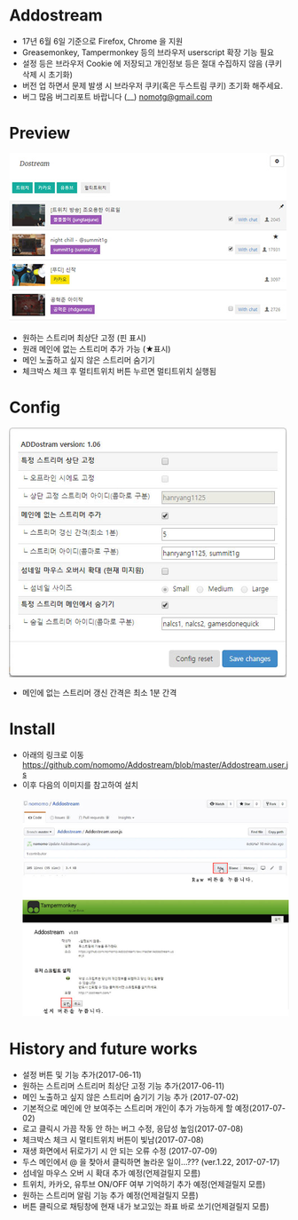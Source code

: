 # Addostream
<!--Add new feature for dostream.com-->
* 17년 6월 6일 기준으로 Firefox, Chrome 을 지원
* Greasemonkey, Tampermonkey 등의 브라우저 userscript 확장 기능 필요
* 설정 등은 브라우저 Cookie 에 저장되고 개인정보 등은 절대 수집하지 않음 (쿠키 삭제 시 초기화)
* 버전 업 하면서 문제 발생 시 브라우저 쿠키(혹은 두스트림 쿠키) 초기화 해주세요.
* 버그 많음 버그리포트 바랍니다 (__) nomotg@gmail.com

# Preview
<img src="https://github.com/nomomo/Addostream/blob/master/images/170702_preview.jpg" width="500px" />

* 원하는 스트리머 최상단 고정 (핀 표시)
* 원래 메인에 없는 스트리머 추가 가능 (★표시)
* 메인 노출하고 싶지 않은 스트리머 숨기기
* 체크박스 체크 후 멀티트위치 버튼 누르면 멀티트위치 실행됨

# Config
<img src="https://github.com/nomomo/Addostream/blob/master/images/170702_config.jpg" width="500px" />

* 메인에 없는 스트리머 갱신 간격은 최소 1분 간격

# Install
* 아래의 링크로 이동<br />
https://github.com/nomomo/Addostream/blob/master/Addostream.user.js
* 이후 다음의 이미지를 참고하여 설치<br /><br /><img src="https://github.com/nomomo/Addostream/blob/master/images/Install.jpg" width="500px" />

# History and future works
* 설정 버튼 및 기능 추가(2017-06-11)
* 원하는 스트리머 스트리머 최상단 고정 기능 추가(2017-06-11)
* 메인 노출하고 싶지 않은 스트리머 숨기기 기능 추가 (2017-07-02)
* 기본적으로 메인에 안 보여주는 스트리머 개인이 추가 가능하게 할 예정(2017-07-02)
* 로고 클릭시 가끔 작동 안 하는 버그 수정, 응답성 높임(2017-07-08)
* 체크박스 체크 시 멀티트위치 버튼이 빛남(2017-07-08)
* 재생 화면에서 뒤로가기 시 안 되는 오류 수정 (2017-07-09)
* 두스 메인에서 @ 을 찾아서 클릭하면 놀라운 일이...??? (ver.1.22, 2017-07-17)
* 섬네일 마우스 오버 시 확대 추가 예정(언제걸릴지 모름)
* 트위치, 카카오, 유투브 ON/OFF 여부 기억하기 추가 예정(언제걸릴지 모름)
* 원하는 스트리머 알림 기능 추가 예정(언제걸릴지 모름)
* 버튼 클릭으로 채팅창에 현재 내가 보고있는 좌표 바로 쏘기(언제걸릴지 모름)
